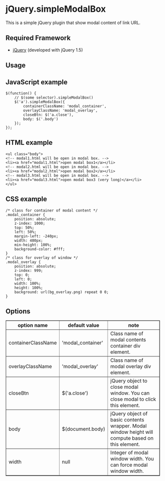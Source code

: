 # jQuery.simpleModalBox

This is a simple jQuery plugin that show modal content of link URL.

## Required Framework
* [jQuery](http://jquery.com/) (developed with jQuery 1.5)

## Usage

## JavaScript example

<pre><code>$(function() {
    // $(some selector).simpleModalBox()
    $('a').simpleModalBox({
        containerClassName: 'modal_container',
        overlayClassName: 'modal_overlay',
        closeBtn: $('a.close'),
        body: $('.body')
    });
});</code></pre>

## HTML example
<pre><code>&lt;ul class=&quot;body&quot;&gt;
&lt;!-- modal1.html will be open in modal box. --&gt;
&lt;li&gt;&lt;a href=&quot;modal1.html&quot;&gt;open modal box1&lt;/a&gt;&lt;/li&gt;
&lt;!-- modal2.html will be open in modal box. --&gt;
&lt;li&gt;&lt;a href=&quot;modal2.html&quot;&gt;open modal box2&lt;/a&gt;&lt;/li&gt;
&lt;!-- modal3.html will be open in modal box. --&gt;
&lt;li&gt;&lt;a href=&quot;modal3.html&quot;&gt;open modal box3 (very long)&lt;/a&gt;&lt;/li&gt;
&lt;/ul&gt;</code></pre>

## CSS example
<pre><code>/* class for container of modal content */
.modal_container {
    position: absolute;
    z-index: 1000;
    top: 50%;
    left: 50%;
    margin-left: -240px;
    width: 480px;
    min-height: 100%;
    background-color: #fff;
}
/* class for overlay of window */
.modal_overlay {
    position: absolute;
    z-index: 999;
    top: 0;
    left: 0;
    width: 100%;
    height: 100%;
    background: url(bg_overlay.png) repeat 0 0;
} </code></pre>


## Options
<table border="1">
<colgroup span="1" class="colh">
<colgroup span="1" class="colh">
<colgroup span="1" class="cold">
<thead>
<tr>
<th>option name</th>
<th>default value</th>
<th>note</th>
</tr>
</thead>
<tbody>
<tr>
<td>containerClassName</td>
<td>'modal_container'</td>
<td>Class name of modal contents container div element.</td>
</tr>
<tr>
<td>overlayClassName</td>
<td>'modal_overlay'</td>
<td>Class name of modal overlay div element.</td>
</tr>
<tr>
<td>closeBtn</td>
<td>$('a.close')</td>
<td>jQuery object to close modal window. You can close modal to click this element.</td>
</tr>
<tr>
<td>body</td>
<td>$(document.body)</td>
<td>jQuery object of basic contents wrapper. Modal window height will compute based on this element.</td>
</tr>
<tr>
<td>width</td>
<td>null</td>
<td>Integer of modal window width. You can force modal window width.</td>
</tr>
</tbody>
</table>
